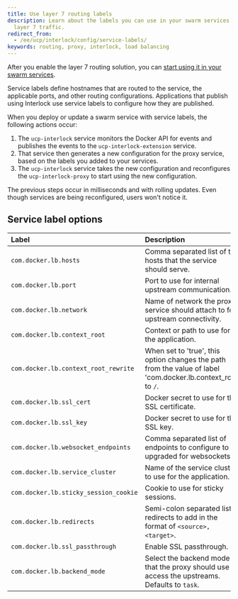 ```yaml
---
title: Use layer 7 routing labels
description: Learn about the labels you can use in your swarm services to route
  layer 7 traffic.
redirect_from:
  - /ee/ucp/interlock/config/service-labels/
keywords: routing, proxy, interlock, load balancing
---
```


After you enable the layer 7 routing solution, you can
[start using it in your swarm services](index.md).

Service labels define hostnames that are routed to the
service, the applicable ports, and other routing configurations. Applications that publish using Interlock use service labels to configure how they are published.

When you deploy or update a swarm service with service labels, the following actions occur:

1. The `ucp-interlock` service monitors the Docker API for events and
publishes the events to the `ucp-interlock-extension` service.
2. That service then generates a new configuration for the proxy service,
based on the labels you added to your services.
3. The `ucp-interlock` service takes the new configuration and reconfigures the
`ucp-interlock-proxy` to start using the new configuration.

The previous steps occur in milliseconds and with rolling updates. Even though
services are being reconfigured, users won't notice it.

## Service label options

| Label                                  | Description                                                                                                                                    | Example                |
|:---------------------------------------|:-----------------------------------------------------------------------------------------------------------------------------------------------|:-----------------------|
| `com.docker.lb.hosts`                  | Comma separated list of the hosts that the service should serve.                                                                               | `example.com,test.com` |
| `com.docker.lb.port`                   | Port to use for internal upstream communication.                                                                                               | `8080`                 |
| `com.docker.lb.network`                | Name of network the proxy service should attach to for upstream connectivity.                                                                  | `app-network-a`        |
| `com.docker.lb.context_root`           | Context or path to use for the application.                                                                                                    | `/app`                 |
| `com.docker.lb.context_root_rewrite`   | When set to 'true', this option changes the path from the value of label 'com.docker.lb.context_root' to `/`.                                                                                                | `true`                 |
| `com.docker.lb.ssl_cert`               | Docker secret to use for the SSL certificate.                                                                                                  | `example.com.cert`     |
| `com.docker.lb.ssl_key`                | Docker secret to use for the SSL key.                                                                                                          | `example.com.key`      |
| `com.docker.lb.websocket_endpoints`    | Comma separated list of endpoints to configure to be upgraded for websockets.                                                                  | `/ws,/foo`             |
| `com.docker.lb.service_cluster`        | Name of the service cluster to use for the application.                                                                                        | `us-east`              |
| `com.docker.lb.sticky_session_cookie`  | Cookie to use for sticky sessions.                                                                                                             | `app_session`          |
| `com.docker.lb.redirects`              | Semi-colon separated list of redirects to add in the format of `<source>,<target>`.                                                            | `http://old.example.com,http://new.example.com;` |
| `com.docker.lb.ssl_passthrough`        | Enable SSL passthrough.                                                                                                                        | `false`                |
| `com.docker.lb.backend_mode`           | Select the backend mode that the proxy should use to access the upstreams. Defaults to `task`.                                                 | `vip`                  |
